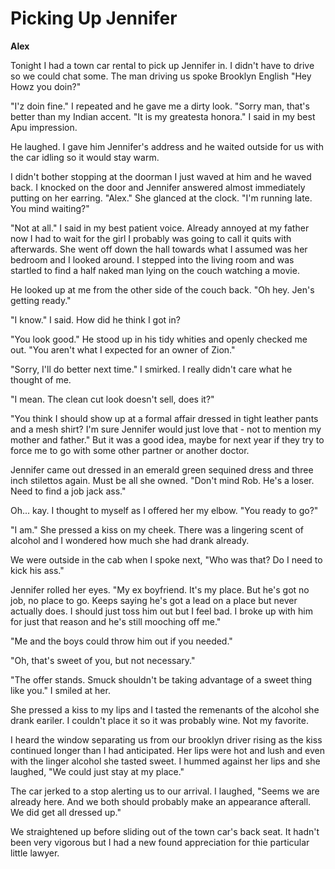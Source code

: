 # Picking Up Jennifer

**Alex**

Tonight I had a town car rental to pick up Jennifer in.  I didn't have to drive so we could chat some.  The man driving us spoke Brooklyn English "Hey Howz you doin?"

"I'z doin fine."  I repeated and he gave me a dirty look.  "Sorry man, that's better than my Indian accent.  "It is my greatesta honora."  I said in my best Apu impression.

He laughed.  I gave him Jennifer's address and he waited outside for us with the car idling so it would stay warm.

I didn't bother stopping at the doorman I just waved at him and he waved back.  I knocked on the door and Jennifer answered almost immediately putting on her earring.  "Alex."  She glanced at the clock.  "I'm running late.  You mind waiting?"

"Not at all."  I said in my best patient voice.  Already annoyed at my father now I had to wait for the girl I probably was going to call it quits with afterwards.  She went off down the hall towards what I assumed was her bedroom and I looked around.  I stepped into the living room and was startled to find a half naked man lying on the couch watching a movie.

He looked up at me from the other side of the couch back.  "Oh hey.  Jen's getting ready."

"I know."  I said.  How did he think I got in?

"You look good."  He stood up in his tidy whities and openly checked me out.  "You aren't what I expected for an owner of Zion."

"Sorry, I'll do better next time." I smirked.  I really didn't care what he thought of me.

"I mean.  The clean cut look doesn't sell, does it?"

"You think I should show up at a formal affair dressed in tight leather pants and a mesh shirt?  I'm sure Jennifer would just love that - not to mention my mother and father."  But it was a good idea, maybe for next year if they try to force me to go with some other partner or another doctor.

Jennifer came out dressed in an emerald green sequined dress and three inch stilettos again.  Must be all she owned.  "Don't mind Rob.  He's a loser.  Need to find a job jack ass."

Oh... kay.  I thought to myself as I offered her my elbow.  "You ready to go?"

"I am."  She pressed a kiss on my cheek.  There was a lingering scent of alcohol and I wondered how much she had drank already.

We were outside in the cab when I spoke next, "Who was that?  Do I need to kick his ass."

Jennifer rolled her eyes.  "My ex boyfriend.  It's my place.  But he's got no job, no place to go.  Keeps saying he's got a lead on a place but never actually does.  I should just toss him out but I feel bad.  I broke up with him for just that reason and he's still mooching off me."

"Me and the boys could throw him out if you needed."

"Oh, that's sweet of you, but not necessary."

"The offer stands.  Smuck shouldn't be taking advantage of a sweet thing like you."  I smiled at her.

She pressed a kiss to my lips and I tasted the remenants of the alcohol she drank eariler.  I couldn't place it so it was probably wine.  Not my favorite.

I heard the window separating us from our brooklyn driver rising as the kiss continued longer than I had anticipated.  Her lips were hot and lush and even with the linger alcohol she tasted sweet.  I hummed against her lips and she laughed, "We could just stay at my place."

The car jerked to a stop alerting us to our arrival.  I laughed, "Seems we are already here.  And we both should probably make an appearance afterall.  We did get all dressed up."

We straightened up before sliding out of the town car's back seat.  It hadn't been very vigorous but I had a new found appreciation for thie particular little lawyer.